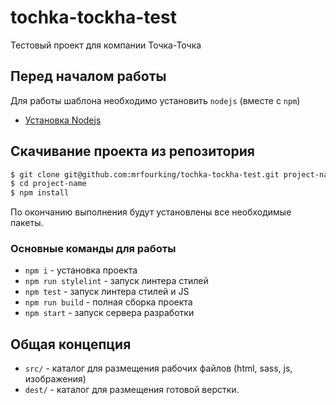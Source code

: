 # tochka-tockha-test
Тестовый проект для компании Точка-Точка

## Перед началом работы

Для работы шаблона необходимо установить `nodejs` (вместе с `npm`)

- [Установка Nodejs](https://github.com/joyent/node/wiki/Installing-Node.js-via-package-manager "Installing Node.js via package manager")

## Скачивание проекта из репозитория

``` sh
$ git clone git@github.com:mrfourking/tochka-tockha-test.git project-name
$ cd project-name
$ npm install
```

По окончанию выполнения будут установлены все необходимые пакеты.

### Основные команды для работы

 - `npm i` - установка проекта
 - `npm run stylelint` - запуск линтера стилей
 - `npm test` - запуск линтера стилей и JS
 - `npm run build` - полная сборка проекта
 - `npm start` - запуск сервера разработки


## Общая концепция

- `src/` - каталог для размещения рабочих файлов (html, sass, js, изображения)
- `dest/` - каталог для размещения готовой верстки.

